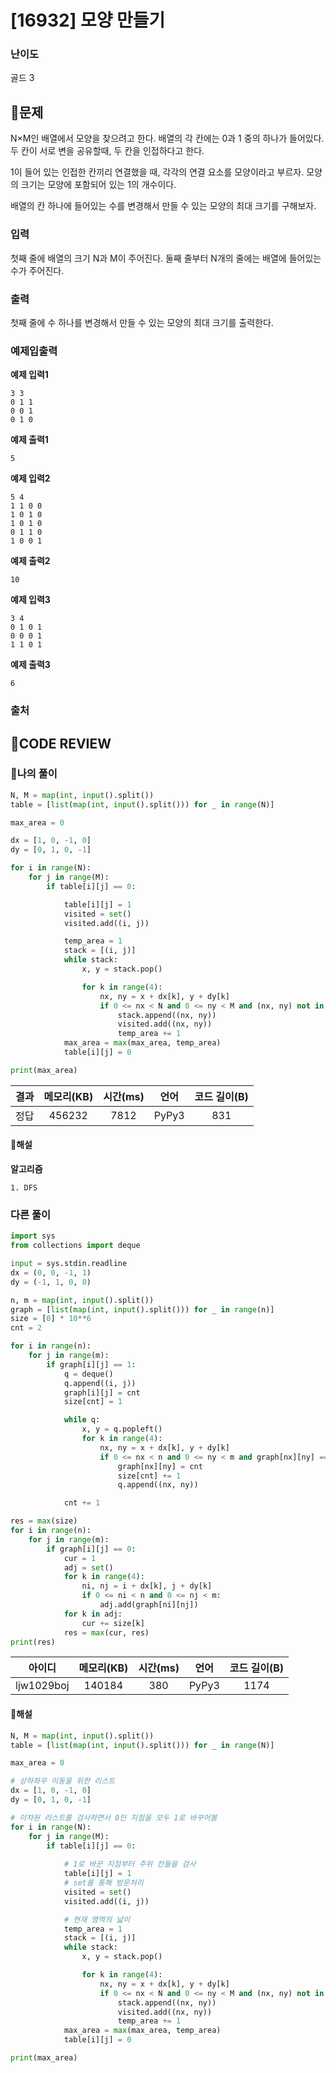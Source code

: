 # [16932] 모양 만들기

### **난이도**
골드 3
## **📝문제**
N×M인 배열에서 모양을 찾으려고 한다. 배열의 각 칸에는 0과 1 중의 하나가 들어있다. 두 칸이 서로 변을 공유할때, 두 칸을 인접하다고 한다.

1이 들어 있는 인접한 칸끼리 연결했을 때, 각각의 연결 요소를 모양이라고 부르자. 모양의 크기는 모양에 포함되어 있는 1의 개수이다.

배열의 칸 하나에 들어있는 수를 변경해서 만들 수 있는 모양의 최대 크기를 구해보자.
### **입력**
첫째 줄에 배열의 크기 N과 M이 주어진다. 둘째 줄부터 N개의 줄에는 배열에 들어있는 수가 주어진다.
### **출력**
첫째 줄에 수 하나를 변경해서 만들 수 있는 모양의 최대 크기를 출력한다.
### **예제입출력**

**예제 입력1**

```
3 3
0 1 1
0 0 1
0 1 0
```

**예제 출력1**

```
5
```

**예제 입력2**

```
5 4
1 1 0 0
1 0 1 0
1 0 1 0
0 1 1 0
1 0 0 1
```

**예제 출력2**

```
10
```

**예제 입력3**

```
3 4
0 1 0 1
0 0 0 1
1 1 0 1
```

**예제 출력3**

```
6
```

### **출처**

## **🧐CODE REVIEW**

### **🧾나의 풀이**

```python
N, M = map(int, input().split())
table = [list(map(int, input().split())) for _ in range(N)]

max_area = 0

dx = [1, 0, -1, 0]
dy = [0, 1, 0, -1]

for i in range(N):
    for j in range(M):
        if table[i][j] == 0:

            table[i][j] = 1
            visited = set()
            visited.add((i, j))

            temp_area = 1
            stack = [(i, j)]
            while stack:
                x, y = stack.pop()

                for k in range(4):
                    nx, ny = x + dx[k], y + dy[k]
                    if 0 <= nx < N and 0 <= ny < M and (nx, ny) not in visited and table[nx][ny]:
                        stack.append((nx, ny))
                        visited.add((nx, ny))
                        temp_area += 1
            max_area = max(max_area, temp_area)
            table[i][j] = 0

print(max_area)
```

결과	| 메모리(KB) |	시간(ms) |	언어 |	코드 길이(B)
:----:|:-----:|:-----:|:-----:|:--------:
정답|456232|7812|PyPy3|831
#### **📝해설**

**알고리즘**
```
1. DFS
```

### **다른 풀이**

```python
import sys
from collections import deque

input = sys.stdin.readline
dx = (0, 0, -1, 1)
dy = (-1, 1, 0, 0)

n, m = map(int, input().split())
graph = [list(map(int, input().split())) for _ in range(n)]
size = [0] * 10**6
cnt = 2

for i in range(n):
    for j in range(m):
        if graph[i][j] == 1:
            q = deque()
            q.append((i, j))
            graph[i][j] = cnt
            size[cnt] = 1

            while q:
                x, y = q.popleft()
                for k in range(4):
                    nx, ny = x + dx[k], y + dy[k]
                    if 0 <= nx < n and 0 <= ny < m and graph[nx][ny] == 1:
                        graph[nx][ny] = cnt
                        size[cnt] += 1
                        q.append((nx, ny))

            cnt += 1

res = max(size)
for i in range(n):
    for j in range(m):
        if graph[i][j] == 0:
            cur = 1
            adj = set()
            for k in range(4):
                ni, nj = i + dx[k], j + dy[k]
                if 0 <= ni < n and 0 <= nj < m:
                    adj.add(graph[ni][nj])
            for k in adj:
                cur += size[k]
            res = max(cur, res)
print(res)
```

아이디 | 메모리(KB) |	시간(ms) |	언어 |	코드 길이(B) 
:-----:|:-----:|:-----:|:----:|:--------:
ljw1029boj|140184|380|PyPy3|1174
#### **📝해설**

```python
N, M = map(int, input().split())
table = [list(map(int, input().split())) for _ in range(N)]

max_area = 0

# 상하좌우 이동을 위한 리스트
dx = [1, 0, -1, 0]
dy = [0, 1, 0, -1]

# 이차원 리스트를 검사하면서 0인 지점을 모두 1로 바꾸어봄
for i in range(N):
    for j in range(M):
        if table[i][j] == 0:
            
            # 1로 바꾼 지점부터 주위 칸들을 검사
            table[i][j] = 1
            # set를 통해 방문처리
            visited = set()
            visited.add((i, j))

            # 현재 영역의 넓이
            temp_area = 1
            stack = [(i, j)]
            while stack:
                x, y = stack.pop()

                for k in range(4):
                    nx, ny = x + dx[k], y + dy[k]
                    if 0 <= nx < N and 0 <= ny < M and (nx, ny) not in visited and table[nx][ny]:
                        stack.append((nx, ny))
                        visited.add((nx, ny))
                        temp_area += 1
            max_area = max(max_area, temp_area)
            table[i][j] = 0

print(max_area)
```